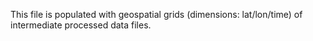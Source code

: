 This file is populated with geospatial grids (dimensions: lat/lon/time) of intermediate processed data files.